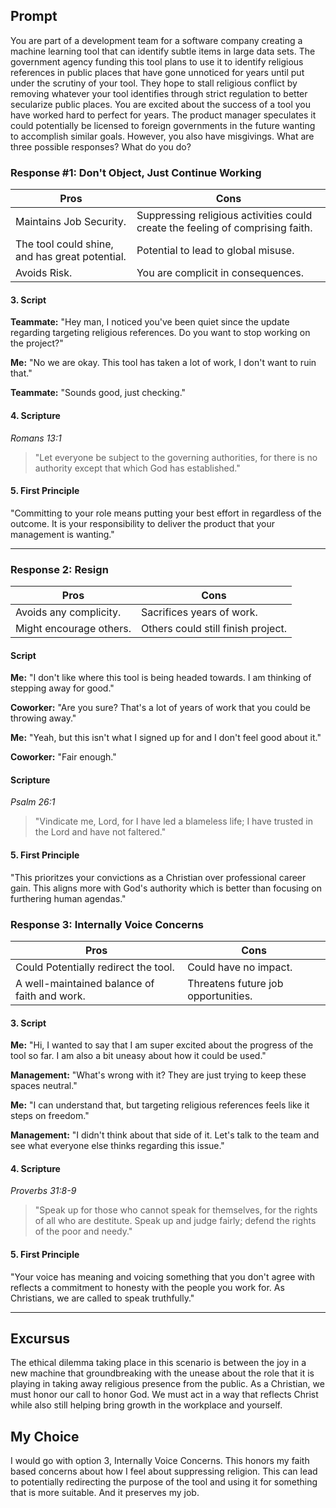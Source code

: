 ## Prompt
You are part of a development team for a software company creating a machine learning tool that can identify subtle items in large data sets. The government agency funding this tool plans to use it to identify religious references in public places that have gone unnoticed for years until put under the scrutiny of your tool. They hope to stall religious conflict by removing whatever your tool identifies through strict regulation to better secularize public places. You are excited about the success of a tool you have worked hard to perfect for years. The product manager speculates it could potentially be licensed to foreign governments in the future wanting to accomplish similar goals. However, you also have misgivings. What are three possible responses? What do you do?

### Response #1: Don't Object, Just Continue Working

| Pros                          | Cons                                   |
|-------------------------------|----------------------------------------|
| Maintains Job Security.          | Suppressing religious activities could create the feeling of comprising faith.  |
| The tool could shine, and has great potential.          |   Potential to lead to global misuse.   |
| Avoids Risk.        | You are complicit in consequences. |


#### 3. Script

**Teammate:** "Hey man, I noticed you've been quiet since the update regarding targeting religious references. Do you want to stop working on the project?"

**Me:** "No we are okay. This tool has taken a lot of work, I don't want to ruin that."

**Teammate:** "Sounds good, just checking."


#### 4. Scripture

*Romans 13:1*  
>"Let everyone be subject to the governing authorities, for there is no authority except that which God has established."

#### 5. First Principle
"Committing to your role means putting your best effort in regardless of the outcome. It is your responsibility to deliver the product that your management is wanting."

***
### Response 2: Resign


| Pros                          | Cons                                   |
|-------------------------------|----------------------------------------|
| Avoids any complicity.       | Sacrifices years of work.    |
| Might encourage others. | Others could still finish project.   | 

#### Script

**Me:** "I don't like where this tool is being headed towards. I am thinking of stepping away for good."

**Coworker:** "Are you sure? That's a lot of years of work that you could be throwing away."

**Me:** "Yeah, but this isn't what I signed up for and I don't feel good about it."

**Coworker:** "Fair enough."

#### Scripture

*Psalm 26:1* 
>"Vindicate me, Lord, for I have led a blameless life; I have trusted in the Lord and have not faltered."

#### 5. First Principle
"This prioritzes your convictions as a Christian over professional career gain. This aligns more with God's authority which is better than focusing on furthering human agendas."

### Response 3: Internally Voice Concerns

| Pros                          | Cons                                   |
|-------------------------------|----------------------------------------|
| Could Potentially redirect the tool.  | Could have no impact.      |
| A well-maintained balance of faith and work. | Threatens future job opportunities.  | 

#### 3. Script

**Me:** "Hi, I wanted to say that I am super excited about the progress of the tool so far. I am also a bit uneasy about how it could be used."

**Management:** "What's wrong with it? They are just trying to keep these spaces neutral."

**Me:** "I can understand that, but targeting religious references feels like it steps on freedom."

**Management:** "I didn't think about that side of it. Let's talk to the team and see what everyone else thinks regarding this issue."

#### 4. Scripture

*Proverbs 31:8-9* 
> "Speak up for those who cannot speak for themselves, for the rights of all who are destitute. Speak up and judge fairly; defend the rights of the poor and needy."

#### 5. First Principle
"Your voice has meaning and voicing something that you don't agree with reflects a commitment to honesty with the people you work for. As Christians, we are called to speak truthfully."
***

## Excursus
The ethical dilemma taking place in this scenario is between the joy in a new machine that groundbreaking with the unease about the role that it is playing in taking away religious presence from the public. As a Christian, we must honor our call to honor God. We must act in a way that reflects Christ while also still helping bring growth in the workplace and yourself. 

## My Choice
I would go with option 3, Internally Voice Concerns. This honors my faith based concerns about how I feel about suppressing religion. This can lead to potentially redirecting the purpose of the tool and using it for something that is more suitable. And it preserves my job. 